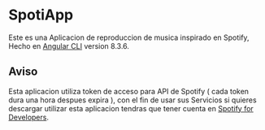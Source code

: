 # SpotiApp

Este es una Aplicacion de reproduccion de musica inspirado en Spotify, Hecho en [Angular CLI](https://github.com/angular/angular-cli) version 8.3.6.

## Aviso
Esta aplicacion utiliza token de acceso para API de Spotify ( cada token dura una hora despues expira ), con el fin de usar sus Servicios si quieres descargar utilizar esta aplicacion tendras que tener cuenta en [Spotify for Developers](https://developer.spotify.com/).